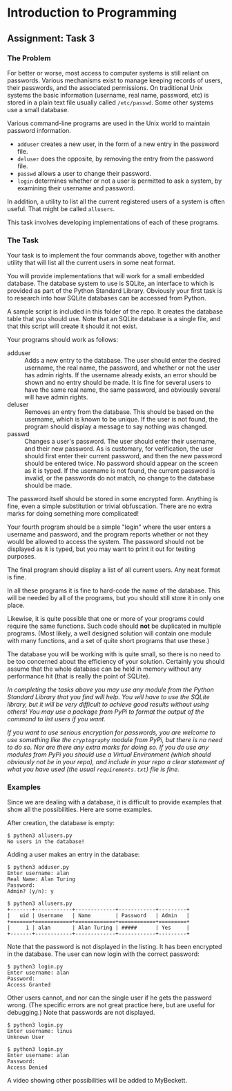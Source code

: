 # Introduction to Programming

## Assignment: Task 3

### The Problem

For better or worse, most access to computer systems is still reliant on passwords. Various mechanisms exist to manage keeping records of users, their passwords, and the associated permissions. On traditional Unix systems the basic information (username, real name, password, etc) is stored in a plain text file usually  called ``/etc/passwd``. Some other systems use a small database.

Various command-line programs are used in the Unix world to maintain password information.

* ``adduser`` creates a new user, in the form of a new entry in the password file.
* ``deluser`` does the opposite, by removing the entry from the password file.
* ``passwd`` allows a user to change their password.
* ``login`` determines whether or not a user is permitted to ask a system, by examining their username and password.

In addition, a utility to list all the current registered users of a system is often useful. That might be called ``allusers``.

This task involves developing implementations of each of these programs.

### The Task

Your task is to implement the four commands above, together with another utility that will list all the current users in some neat format. 

You will provide implementations that will work for a small embedded database. The database system to use is SQLite, an interface to which is provided as part of the Python Standard Library. Obviously your first task is to research into how SQLite databases can be accessed from Python.

A sample script is included in this folder of the repo. It creates the database table that you should use. Note that an SQLite database is a single file, and that this script will create it should it not exist.

Your programs should work as follows:

<dl>
<dt>adduser</dt>
<dd>Adds a new entry to the database. The user should enter the desired username, the real name, the password, and whether or not the user has admin rights. If the username already exists, an error should be shown and no entry should be made. It is fine for several users to have the same real name, the same password, and obviously several will have admin rights.</dd>

<dt>deluser</dt>
<dd>Removes an entry from the database. This should be based on the username, which is known to be unique. If the user is not found, the program should display a message to say nothing was changed.</dd>

<dt>passwd</dt>
<dd>Changes a user's password. The user should enter their username, and their new password. As is customary, for verification, the user should first enter their current password, and then the new password should be entered twice. No password should appear on the screen as it is typed. If the username is not found, the current password is invalid, or the passwords do not match, no change to the database should be made.</dd>
</dl>

The password itself should be stored in some encrypted form. Anything is fine, even a simple substitution or trivial obfuscation. There are no extra marks for doing something more complicated!

Your fourth program should be a simple "login" where the user enters a username and password, and the program reports whether or not they would be allowed to access the system. The password should not be displayed as it is typed, but you may want to print it out for testing purposes.

The final program should display a list of all current users. Any neat format is fine.

In all these programs it is fine to hard-code the name of the database. This will be needed by all of the programs, but you should still store it in only one place.

Likewise, it is quite possible that one or more of your programs could require the same functions. Such code should **not** be duplicated in multiple programs. (Most likely, a well designed solution will contain one module with many functions, and a set of quite short programs that use these.)

The database you will be working with is quite small, so there is no need to be too concerned about the efficiency of your solution. Certainly you should assume that the whole database can be held in memory without any performance hit (that is really the point of SQLite).

*In completing the tasks above you may use any module from the Python Standard Library that you find will help. You will have to use the SQLite library, but it will be very difficult to achieve good results without using others! You may use a package from PyPi to format the output of the command to list users if you want.*

*If you want to use serious encryption for passwords, you are welcome to use something like the ``cryptography`` module from PyPi, but there is no need to do so. Nor are there any extra marks for doing so. If you do use any modules from PyPi you should use a Virtual Environment (which should obviously not be in your repo), and include in your repo a clear statement of what you have used (the usual ``requirements.txt``) file is fine.*

### Examples

Since we are dealing with a database, it is difficult to provide examples that show all the possibilities. Here are some examples.

After creation, the database is empty:

```text
$ python3 allusers.py
No users in the database!
```

Adding a user makes an entry in the database:

```text
$ python3 adduser.py
Enter username: alan
Real Name: Alan Turing
Password: 
Admin? (y/n): y

$ python3 allusers.py
+-------+------------+-------------+------------+---------+
|   uid | Username   | Name        | Password   | Admin   |
+=======+============+=============+============+=========+
|     1 | alan       | Alan Turing | #####      | Yes     |
+-------+------------+-------------+------------+---------+
```

Note that the password is not displayed in the listing. It has been encrypted in the database. The user can now login with the correct password:

```text
$ python3 login.py
Enter username: alan
Password: 
Access Granted
```

Other users cannot, and nor can the single user if he gets the password wrong. (The specific errors are not great practice here, but are useful for debugging.) Note that passwords are not displayed.

```text
$ python3 login.py
Enter username: linus
Unknown User

$ python3 login.py
Enter username: alan
Password: 
Access Denied

```

A video showing other possibilities will be added to MyBeckett.
